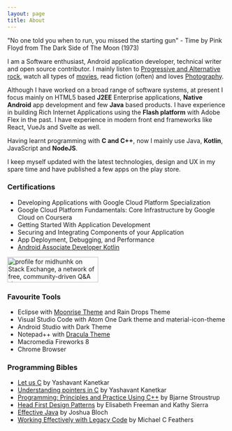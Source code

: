 ```yaml
---
layout: page
title: About
---
```


<p class="message">
  "No one told you when to run, you missed the starting gun" - Time by Pink Floyd from The Dark Side of The Moon (1973)
</p>

I am a Software enthusiast, Android application developer, technical writer and open source contributor. I mainly listen to [Progressive and Alternative rock](https://open.spotify.com/user/ot6rqwy1bx1yfubp08uvx264k), watch all types of [movies](https://letterboxd.com/midhunhk/), read fiction (often) and loves [Photography](https://www.instagram.com/midhunhk).

Although I have worked on a broad range of software systems, at present I focus mainly on HTML5 based **J2EE** Enterprise applications, **Native Android** app development and few **Java** based products. I have experience in building Rich Internet Applications using the **Flash platform** with Adobe Flex in the past. 
I have experience in modern front end frameworks like React, VueJs and Svelte as well.

Having learnt programming with **C and C++**, now I mainly use Java, **Kotlin**, JavaScript and **NodeJS**.

I keep myself updated with the latest technologies, design and UX in my spare time and have published a few apps on the play store.

### Certifications
* Developing Applications with Google Cloud Platform Specialization 
* Google Cloud Platform Fundamentals: Core Infrastructure by Google Cloud on Coursera
* Getting Started With Application Development
* Securing and Integrating Components of your Application
* App Deployment, Debugging, and Performance
* [Android Associate Developer Kotlin](https://app.pluralsight.com/roleiq/roles/817e0f34-7ca3-46ed-879a-680884acd3fe)

<a href="https://stackexchange.com/users/290461">
  <img src="https://stackexchange.com/users/flair/290461.png" width="208" height="58" alt="profile for midhunhk on Stack Exchange, a network of free, community-driven Q&amp;A sites" title="profile for midhunhk on Stack Exchange, a network of free, community-driven Q&amp;A sites">
</a>

### Favourite Tools
 - Eclipse with [Moonrise Theme](https://github.com/guari/eclipse-ui-theme) and Rain Drops Theme
 - Visual Studio Code with Atom One Dark theme and material-icon-theme
 - Android Studio with Dark Theme
 - Notepad++ with [Dracula Theme](https://draculatheme.com/notepad-plus-plus/)
 - Macromedia Fireworks 8
 - Chrome Browser

### Programming Bibles
 - [Let us C](https://www.amazon.in/Let-Us-16TH-Yashavant-Kanetkar/dp/9387284492/ref=dp_ob_title_bk) by Yashavant Kanetkar
 - [Understanding pointers in C](https://www.amazon.in/Understanding-Pointers-Yashavant-P-Kanetkar/dp/8176563587) by Yashavant Kanetkar
 - [Programming: Principles and Practice Using C++](https://www.amazon.ca/Programming-Principles-Practice-Using-C/dp/0321543726) by Bjarne Stroustrup
 - [Head First Design Patterns](http://shop.oreilly.com/product/9780596007126.do) by Elisabeth Freeman and Kathy Sierra
 - [Effective Java](https://www.amazon.ca/Effective-Java-3rd-Joshua-Bloch/dp/0134685997) by Joshua Bloch
 - [Working Effectively with Legacy Code](https://www.amazon.com/Working-Effectively-Legacy-Michael-Feathers/dp/0131177052) by Michael C Feathers
